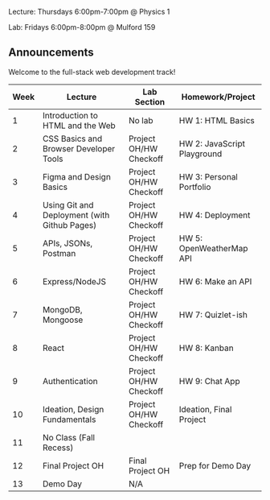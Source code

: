 Lecture: Thursdays 6:00pm-7:00pm @ Physics 1

Lab: Fridays 6:00pm-8:00pm @ Mulford 159 

## Announcements
Welcome to the full-stack web development track!

| Week | Lecture                                      | Lab Section            | Homework/Project            |
|------|----------------------------------------------|------------------------|-----------------------------|
| 1    | Introduction to HTML and the Web             | No lab                 | HW 1: HTML Basics           |
| 2    | CSS Basics and Browser Developer Tools       | Project OH/HW Checkoff | HW 2: JavaScript Playground |
| 3    | Figma and Design Basics                      | Project OH/HW Checkoff | HW 3: Personal Portfolio    |
| 4    | Using Git and Deployment (with Github Pages) | Project OH/HW Checkoff | HW 4: Deployment            |
| 5    | APIs, JSONs, Postman                         | Project OH/HW Checkoff | HW 5: OpenWeatherMap API    |
| 6    | Express/NodeJS                               | Project OH/HW Checkoff | HW 6: Make an API           |
| 7    | MongoDB, Mongoose                            | Project OH/HW Checkoff | HW 7: Quizlet-ish           |
| 8    | React                                        | Project OH/HW Checkoff | HW 8: Kanban                |
| 9    | Authentication                               | Project OH/HW Checkoff | HW 9: Chat App              |
| 10   | Ideation, Design Fundamentals                | Project OH/HW Checkoff | Ideation, Final Project     |
| 11   | No Class (Fall Recess)                       |                        |                             |
| 12   | Final Project OH                             | Final Project OH       | Prep for Demo Day           |
| 13   | Demo Day                                             | N/A               |                             |
